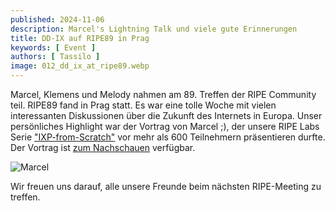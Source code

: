 ```yaml
---
published: 2024-11-06
description: Marcel's Lightning Talk und viele gute Erinnerungen
title: DD-IX auf RIPE89 in Prag
keywords: [ Event ]
authors: [ Tassilo ]
image: 012_dd_ix_at_ripe89.webp
---
```


Marcel, Klemens und Melody nahmen am 89. Treffen der RIPE Community teil. RIPE89 fand in Prag statt. 
Es war eine tolle Woche mit vielen interessanten Diskussionen über die Zukunft des Internets in Europa.
Unser persönliches Highlight war der Vortrag von Marcel ;), der unsere RIPE Labs Serie ["IXP-from-Scratch"](https://labs.ripe.net/author/liske/ixp-from-scratch-building-a-new-ix/) 
vor mehr als 600 Teilnehmern präsentieren durfte. Der Vortrag ist [zum Nachschauen](https://ripe89.ripe.net/archives/video/1542/) verfügbar.

![Marcel](012_ripe89_marcel_talk.webp)

Wir freuen uns darauf, alle unsere Freunde beim nächsten RIPE-Meeting zu treffen.
